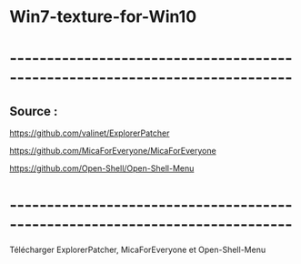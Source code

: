 # Win7-texture-for-Win10
# ----------------------------------------------------------------------------
## Source :

https://github.com/valinet/ExplorerPatcher 

https://github.com/MicaForEveryone/MicaForEveryone 

https://github.com/Open-Shell/Open-Shell-Menu 
# ----------------------------------------------------------------------------
Télécharger ExplorerPatcher, MicaForEveryone et Open-Shell-Menu
